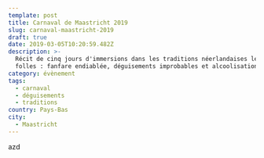 ```yaml
---
template: post
title: Carnaval de Maastricht 2019
slug: carnaval-maastricht-2019
draft: true
date: 2019-03-05T10:20:59.482Z
description: >-
  Récit de cinq jours d'immersions dans les traditions néerlandaises les plus
  folles : fanfare endiablée, déguisements improbables et alcoolisation massive.
category: évènement
tags:
  - carnaval
  - déguisements
  - traditions
country: Pays-Bas
city:
  - Maastricht
---
```

azd
